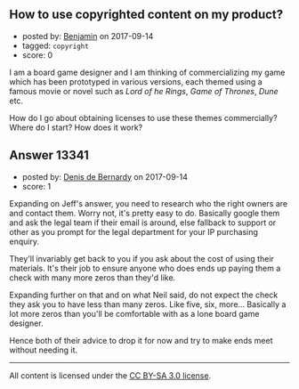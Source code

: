 ## How to use copyrighted content on my product?

- posted by: [Benjamin](https://stackexchange.com/users/369843/benjamin) on 2017-09-14
- tagged: `copyright`
- score: 0

I am a board game designer and I am thinking of commercializing my game which has been prototyped in various versions, each themed using a famous movie or novel such as *Lord of he Rings*, *Game of Thrones*, *Dune* etc.

How do I go about obtaining licenses to use these themes commercially? Where do I start? How does it work?


## Answer 13341

- posted by: [Denis de Bernardy](https://stackexchange.com/users/182468/denis-de-bernardy) on 2017-09-14
- score: 1

Expanding on Jeff's answer, you need to research who the right owners are and contact them. Worry not, it's pretty easy to do. Basically google them and ask the legal team if their email is around, else fallback to support or other as you prompt for the legal department for your IP purchasing enquiry.

They'll invariably get back to you if you ask about the cost of using their materials. It's their job to ensure anyone who does ends up paying them a check with many more zeros than they'd like.

Expanding further on that and on what Neil said, do not expect the check they ask you to have less than many zeros. Like five, six, more... Basically a lot more zeros than you'll be comfortable with as a lone board game designer.

Hence both of their advice to drop it for now and try to make ends meet without needing it.



---

All content is licensed under the [CC BY-SA 3.0 license](https://creativecommons.org/licenses/by-sa/3.0/).
